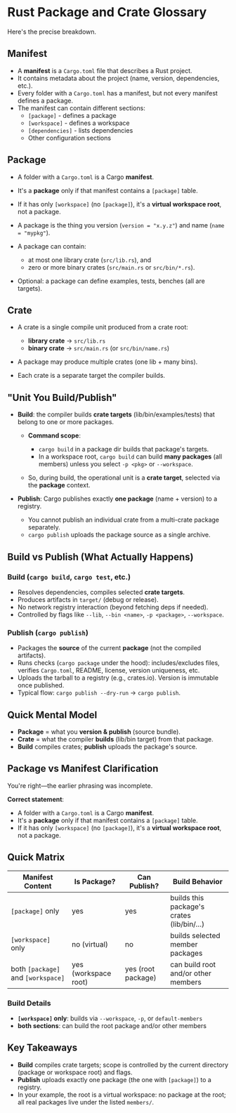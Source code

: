 # Rust Package and Crate Glossary

Here's the precise breakdown.

## Manifest

- A **manifest** is a `Cargo.toml` file that describes a Rust project.
- It contains metadata about the project (name, version, dependencies, etc.).
- Every folder with a `Cargo.toml` has a manifest, but not every manifest defines a package.
- The manifest can contain different sections:
  - `[package]` - defines a package
  - `[workspace]` - defines a workspace
  - `[dependencies]` - lists dependencies
  - Other configuration sections

## Package

- A folder with a `Cargo.toml` is a Cargo **manifest**.
- It's a **package** only if that manifest contains a `[package]` table.
- If it has only `[workspace]` (no `[package]`), it's a **virtual workspace root**, not a package.
- A package is the thing you version (`version = "x.y.z"`) and name (`name = "mypkg"`).
- A package can contain:

  - at most one library crate (`src/lib.rs`), and
  - zero or more binary crates (`src/main.rs` or `src/bin/*.rs`).

- Optional: a package can define examples, tests, benches (all are targets).

## Crate

- A crate is a single compile unit produced from a crate root:

  - **library crate** → `src/lib.rs`
  - **binary crate** → `src/main.rs` (or `src/bin/name.rs`)

- A package may produce multiple crates (one lib + many bins).
- Each crate is a separate target the compiler builds.

## "Unit You Build/Publish"

- **Build**: the compiler builds **crate targets** (lib/bin/examples/tests) that belong to one or more packages.

  - **Command scope**:

    - `cargo build` in a package dir builds that package's targets.
    - In a workspace root, `cargo build` can build **many packages** (all members) unless you select `-p <pkg>` or `--workspace`.

  - So, during build, the operational unit is a **crate target**, selected via the **package** context.

- **Publish**: Cargo publishes exactly **one package** (name + version) to a registry.

  - You cannot publish an individual crate from a multi-crate package separately.
  - `cargo publish` uploads the package source as a single archive.

## Build vs Publish (What Actually Happens)

### Build (`cargo build`, `cargo test`, etc.)

- Resolves dependencies, compiles selected **crate targets**.
- Produces artifacts in `target/` (debug or release).
- No network registry interaction (beyond fetching deps if needed).
- Controlled by flags like `--lib`, `--bin <name>`, `-p <package>`, `--workspace`.

### Publish (`cargo publish`)

- Packages the **source** of the current **package** (not the compiled artifacts).
- Runs checks (`cargo package` under the hood): includes/excludes files, verifies `Cargo.toml`, README, license, version uniqueness, etc.
- Uploads the tarball to a registry (e.g., crates.io). Version is immutable once published.
- Typical flow: `cargo publish --dry-run` → `cargo publish`.

## Quick Mental Model

- **Package** = what you **version & publish** (source bundle).
- **Crate** = what the compiler **builds** (lib/bin target) from that package.
- **Build** compiles crates; **publish** uploads the package's source.

## Package vs Manifest Clarification

You're right—the earlier phrasing was incomplete.

**Correct statement**:

- A folder with a `Cargo.toml` is a Cargo **manifest**.
- It's a **package** only if that manifest contains a `[package]` table.
- If it has only `[workspace]` (no `[package]`), it's a **virtual workspace root**, not a package.

## Quick Matrix

| Manifest Content                   | Is Package?          | Can Publish?       | Build Behavior                           |
| ---------------------------------- | -------------------- | ------------------ | ---------------------------------------- |
| `[package]` only                   | yes                  | yes                | builds this package's crates (lib/bin/…) |
| `[workspace]` only                 | no (virtual)         | no                 | builds selected member packages          |
| both `[package]` and `[workspace]` | yes (workspace root) | yes (root package) | can build root and/or other members      |

### Build Details

- **`[workspace]` only**: builds via `--workspace`, `-p`, or `default-members`
- **both sections**: can build the root package and/or other members

## Key Takeaways

- **Build** compiles crate targets; scope is controlled by the current directory (package or workspace root) and flags.
- **Publish** uploads exactly one package (the one with `[package]`) to a registry.
- In your example, the root is a virtual workspace: no package at the root; all real packages live under the listed `members/`.
